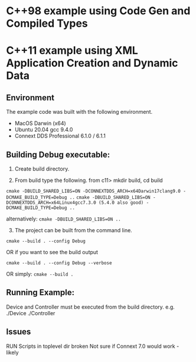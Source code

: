 # C++98 example using Code Gen and Compiled Types
# C++11 example using XML Application Creation and Dynamic Data

## Environment
The example code was built with the following environment.

* MacOS Darwin (x64)
* Ubuntu 20.04 gcc 9.4.0
* Connext DDS Professional 6.1.0 / 6.1.1

## Building Debug executable:

1. Create build directory. 

2. From build type the following.
from c11> mkdir build, cd build

`cmake -DBUILD_SHARED_LIBS=ON -DCONNEXTDDS_ARCH=x64Darwin17clang9.0 -DCMAKE_BUILD_TYPE=Debug ..`
`cmake -DBUILD_SHARED_LIBS=ON -DCONNEXTDDS_ARCH=x64Linux4gcc7.3.0 (5.4.0 also good) -DCMAKE_BUILD_TYPE=Debug ..`

alternatively:
`cmake -DBUILD_SHARED_LIBS=ON ..`


3. The project can be built from the command line.

`cmake --build . --config Debug`

OR if you want to see the build output

`cmake --build . --config Debug --verbose`

OR simply:
`cmake --build .`


## Running Example:
Device and Controller must be executed from the build directory.
e.g. ./Device  ./Controller


## Issues
RUN Scripts in toplevel dir broken
Not sure if Connext 7.0 would work - likely
